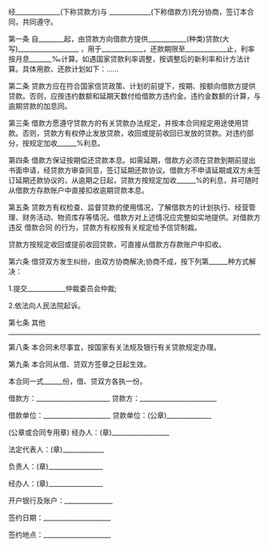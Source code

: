 
 


经______________(下称贷款方)与 _____________(下称借款方)充分协商，签订本合同，共同遵守。


第一条 自________起，由贷款方向借款方提供____________(种类)贷款(大写)___________________ ，用于_____________，还款期限至_____________止，利率按月息_______‰计算。如遇国家贷款利率调整，按调整后的新利率和计方法计算。具体用款、还款计划如下：……


第二条 贷款方应在符合国家信贷政策、计划的前提下，按期、按额向借款方提供贷款。否则，应按违约数额和延期天数付给借款方违约金。违约金数额的计算，与逾期贷款的加息同。


第三条 借款方愿遵守贷款方的有关贷款办法规定，并按本合同规定用途使用贷款。否则，贷款方有权停止发放贷款，收回或提前收回已发放的贷款。对违约部分，按规定加收______%利息。


第四条 借款方保证按期偿还贷款本息。如需延期，借款方必须在贷款到期前提出书面申请，经贷款方审查同意，签订延期还款协议。借款方不申请延期或双方未签订延期还款协议的，从逾期之日起，贷款方按规定加收______%的利息，并可随时从借款方存款账户中直接扣收逾期贷款本息。


第五条 贷款方有权检查、监督贷款的使用情况，了解借款方的计划执行、经营管理、财务活动、物资库存等情况。借款方对上述情况应完整如实地提供。对借款方违反
借款合同
的行为，贷款方有权按有关规定给予信贷制裁。


贷款方按规定收回或提前收回贷款，可直接从借款方存款账户中扣收。


第六条 借贷双方发生纠纷，由双方协商解决;协商不成，按下列第______种方式解决：


1.提交____________仲裁委员会仲裁;


2.依法向人民法院起诉。


第七条 其他


__________________________________________________________________


第八条 本合同未尽事宜，按国家有关法规及银行有关贷款规定办理。


第九条 本合同从借、贷双方签章之日起生效。


本合同一式______份，借、贷双方各执一份。


借款方：_______________________ 贷款方：________________________


借款单位：_____________________ 贷款单位：(公章)______________


(公章或合同专用章) 经办人：(章)__________________


法定代表人：(章)_____________


负责人：(章)_________________


经办人：(章)_________________


开户银行及账户：_______________


签约日期：_____________________


签约地点：_____________________
 


 

 
 
 
 
 
  


  
 

  


  


  
 
 
 
 

